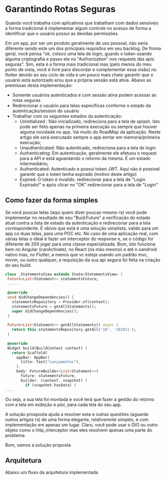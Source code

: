 # Garantindo Rotas Seguras

Quando você trabalha com aplicativos que trabalham com dados sensíveis a forma tradicional é implementar algum controle no acesso de forma a identificar que o usuário possui as devidas permissões.

Em um app, por ser um produto geralmente de uso pessoal, não seria diferente sendo este um dos principais requisitos em seu backlog. De froma geral, você pensa "ok, coloco uma tela de login, guardo o token usando  alguma criptografia e passo ele no "Authorization" nos requests das apis seguras". Sim, esta é a forma mais tradicional mas (pelo menos do meu ponto de vista, você é livre para discordar e complementar essa visão) no flutter devido ao seu ciclo de vida é um pouco mais chato garantir que o usuário está autorizado e/ou que a própria sessão está ativa. Abaixo as premissas desta implementação:

* Somente usuários autenticados e com sessão ativa podem acessar as rotas seguras
* Redirecionar o usuário para telas específicas conforme o estado da autenticação/session do usuário
* Trabalhar com os seguintes estados da autenticação:
  * Uninitialized : Não inicializado, redireciona para a tela de splash. Isto pode ser feito apenas na primeira execução ou sempre que houver alguma novidade no app. Vai muito do RoadMap da aplicação. Neste artigo ele será executado sempre o app enrtar em memoria/primeira execução;
  * Unauthenticated: Não autenticado, redireciona para a tela de login
  * Authenticating: Em autenticação, geralmente ele efetuou o request para a API e está aguardando o retorno da mesma. É um estado intermediário;
  * Authenticated: Autenticado e possui token JWT. Aqui não é possivel garantir que o token tenha expirado (motivo deste artigo)
  * Expired: O token é invalido. redirecionar para a tela de "Login Expirado!" e após clicar no "OK" redirecionar para a tela de "Login"

## Como fazer da forma simples

Se você poucas telas (aqui quero dizer poucas mesmo rs) você pode implementar no resultado de seu "Buid:Future<T>" a verificação do estado atual contra a lista de estado da autenticação e redirecionar para a tela correspondente. É obivio que está é uma solução simplista, valido para um app co duas telas, para uma POC etc. No caso de uma aplicação real, com várias telas o ideal é fazer um interceptor do response e, se o código for diferente de 200 jogar para uma classe especializada. Bom, isto funciona bem no Angular (canActivate), no React (na mão mesmo) e até n oandroid nativo mas, no Flutter, a menos que vc esteja usando um padrão mvc, mvvm, ou outro qualquer, a requisição da sua api segura foi feita na criação do seu build.
  
 ```dart
 class _StatementsView extends State<StatementsView> {
  Future<List<Statement>> statementsFuture;
  .....
  
  @override
  void didChangeDependencies() {
    statementsRepository = Provider.of(context);
    statementsFuture = getAllStatements();
    super.didChangeDependencies();
  }
  
  Future<List<Statement>> getAllStatements() async {
    return this.statementsRepository.getAll('10', '202011');
  }
  
  @override
  Widget build(BuildContext context) {
    return Scaffold(
      appBar: AppBar(
        title: Text("Lançamentos"),
      ),
      body: FutureBuilder<List<Statement>>(
        future: statementsFuture,
        builder: (context, snapshot) {
          if (snapshot.hasData) {
....

```

Ou seja, a sua tela foi montada e você terá que fazer a gestão do retorno com a tela em exibição e pior, para cada tela do seu app. 

A solução prosposta ajuda a resolver esta e outras questões (aguarde outros artigos rs) de uma forma elegante, relativemnte simples, e com implementação em apenas um lugar. Claro, você pode usar o DIO ou outro objeto como o http_interceptor mas eles resolvem apenas uma parte do problema.

Bom, vamos a solução proposta

## Arquitetura

Abaixo um fluxo da arquitetura implementada

